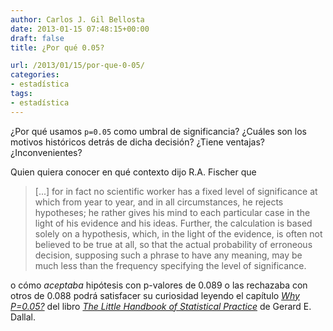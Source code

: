 ```yaml
---
author: Carlos J. Gil Bellosta
date: 2013-01-15 07:48:15+00:00
draft: false
title: ¿Por qué 0.05?

url: /2013/01/15/por-que-0-05/
categories:
- estadística
tags:
- estadística
---
```


¿Por qué usamos `p=0.05` como umbral de significancia? ¿Cuáles son los motivos históricos detrás de dicha decisión? ¿Tiene ventajas? ¿Inconvenientes?

Quien quiera conocer en qué contexto dijo R.A. Fischer que



<blockquote>[...] for in fact no scientific worker has a fixed level of significance at which from year to year, and in all circumstances, he rejects hypotheses; he rather gives his mind to each particular case in the light of his evidence and his ideas. Further, the calculation is based solely on a hypothesis, which, in the light of the evidence, is often not believed to be true at all, so that the actual probability of erroneous decision, supposing such a phrase to have any meaning, may be much less than the frequency specifying the level of significance.</blockquote>



o cómo _aceptaba_ hipótesis con p-valores de 0.089 o las rechazaba con otros de 0.088 podrá satisfacer su curiosidad leyendo el capítulo [_Why P=0.05?_](http://www.jerrydallal.com/LHSP/p05.htm) del libro [_The Little Handbook of Statistical Practice_](http://www.jerrydallal.com/LHSP/LHSP.htm) de  Gerard E. Dallal.
